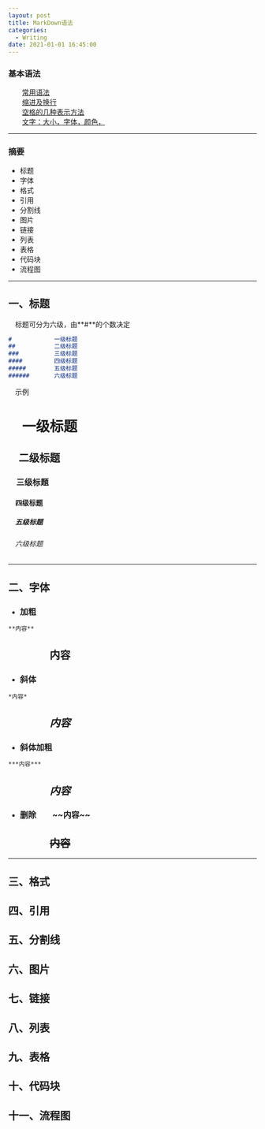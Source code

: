 ```yaml
---
layout: post
title: MarkDown语法
categories:
  - Writing
date: 2021-01-01 16:45:00
---
```


### 基本语法

&emsp;&emsp;[常用语法](https://www.jianshu.com/p/191d1e21f7ed/)<br>
&emsp;&emsp;[缩进及换行](https://blog.csdn.net/u011732358/article/details/83098211)<br>
&emsp;&emsp;[空格的几种表示方法](https://blog.csdn.net/qq_34719188/article/details/84205243)<br>
&emsp;&emsp;[文字：大小，字体，颜色，](https://blog.csdn.net/weixin_42662955/article/details/91156180)<br>

***

### 摘要
+ 标题
+ 字体
+ 格式
+ 引用
+ 分割线
+ 图片
+ 链接
+ 列表
+ 表格
+ 代码块
+ 流程图

***

## 一、标题<br>
&emsp;标题可分为六级，由**\#**的个数决定<br>
```markdown
#            一级标题
##           二级标题
###          三级标题
####         四级标题
#####        五级标题
######       六级标题
```
&emsp;示例
# &emsp;一级标题
## &emsp;二级标题
### &emsp;三级标题
#### &emsp;四级标题
##### &emsp;五级标题
###### &emsp;六级标题

***

## 二、字体

+ ### 加粗
```markdown
**内容**
```
## &emsp;&emsp;&emsp;&emsp;**内容**<br>
+ ### 斜体
```markdown
*内容*
```
## &emsp;&emsp;&emsp;&emsp;*内容*<br>
+ ### 斜体加粗
```markdown
***内容***
```
## &emsp;&emsp;&emsp;&emsp;***内容***<br>
+ ### 删除&emsp;&emsp;\~\~内容\~\~
## &emsp;&emsp;&emsp;&emsp;~~内容~~<br>

***

## 三、格式
## 四、引用
## 五、分割线
## 六、图片
## 七、链接
## 八、列表
## 九、表格
## 十、代码块
## 十一、流程图